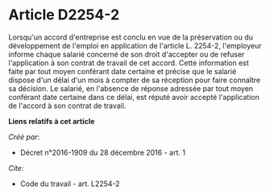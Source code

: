 # Article D2254-2

Lorsqu'un accord d'entreprise est conclu en vue de la préservation ou du développement de l'emploi en application de
l'article L. 2254-2, l'employeur informe chaque salarié concerné de son droit d'accepter ou de refuser l'application à son
contrat de travail de cet accord. Cette information est faite par tout moyen conférant date certaine et précise que le
salarié dispose d'un délai d'un mois à compter de sa réception pour faire connaître sa décision. Le salarié, en l'absence de
réponse adressée par tout moyen conférant date certaine dans ce délai, est réputé avoir accepté l'application de l'accord à
son contrat de travail.

**Liens relatifs à cet article**

_Créé par_:

  - Décret n°2016-1909 du 28 décembre 2016 - art. 1

_Cite_:

  - Code du travail - art. L2254-2
